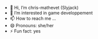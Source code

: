 - 👋 Hi, I’m chris-mathevet (Slyjack)
- 👀 I’m interested in game developpement
- 📫 How to reach me ...
- 😄 Pronouns: she/her
- ⚡ Fun fact: yes

<!---
chris-mathevet/chris-mathevet is a ✨ special ✨ repository because its `README.md` (this file) appears on your GitHub profile.
You can click the Preview link to take a look at your changes.
--->
